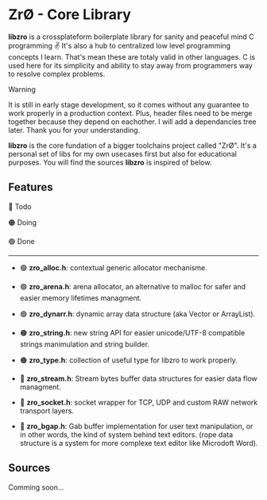 # ZrØ - Core Library

**libzro** is a crossplateform boilerplate library for sanity and peaceful mind C programming ✌️
It's also a hub to centralized low level programming concepts I learn. That's
mean these are totaly valid in other languages. C is used here for its
simplicity and ability to stay away from  programmers way to resolve complex
problems.

> [!warning]
> It is still in early stage development, so it comes without any guarantee to work properly in a production context. Plus, header files need to be merge together because they depend on eachother. I will add a dependancies tree later. Thank you for your understanding. 

**libzro** is the core fundation of a bigger toolchains project called "ZrØ". It's a personal set of libs for my own usecases first but also for educational purposes. You will find the sources **libzro** is inspired of below. 

## Features

🔴 Todo

🟠 Doing

🟢 Done

---

- 🟢 **zro_alloc.h**: contextual generic allocator mechanisme. 

- 🟢 **zro_arena.h**: arena allocator, an alternative to malloc for safer and easier memory lifetimes managment. 

- 🟢 **zro_dynarr.h**: dynamic array data structure (aka Vector or ArrayList). 

- 🟠 **zro_string.h**: new string API for easier unicode/UTF-8 compatible strings manimulation and string builder. 

- 🟠 **zro_type.h**: collection of useful type for libzro to work properly. 

- 🔴 **zro_stream.h**: Stream bytes buffer data structures for easier data flow 
  managment. 
  
- 🔴 **zro_socket.h**: socket wrapper for TCP, UDP and custom RAW network transport layers. 

- 🔴 **zro_bgap.h**: Gab buffer implementation for user text manipulation, or in
  other words, the kind of system behind text editors. (rope data structure is a system for more complexe text editor like Microdoft Word).


## Sources

Comming soon...
